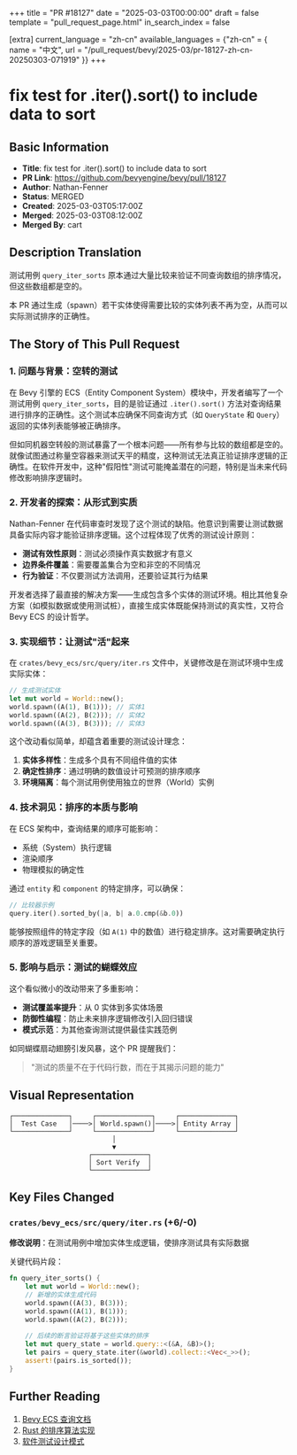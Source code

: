 +++
title = "PR #18127"
date = "2025-03-03T00:00:00"
draft = false
template = "pull_request_page.html"
in_search_index = false

[extra]
current_language = "zh-cn"
available_languages = {"zh-cn" = { name = "中文", url = "/pull_request/bevy/2025-03/pr-18127-zh-cn-20250303-071919" }}
+++

# fix test for .iter().sort() to include data to sort

## Basic Information
- **Title**: fix test for .iter().sort() to include data to sort
- **PR Link**: https://github.com/bevyengine/bevy/pull/18127
- **Author**: Nathan-Fenner
- **Status**: MERGED
- **Created**: 2025-03-03T05:17:00Z
- **Merged**: 2025-03-03T08:12:00Z
- **Merged By**: cart

## Description Translation
测试用例 `query_iter_sorts` 原本通过大量比较来验证不同查询数组的排序情况，但这些数组都是空的。

本 PR 通过生成（spawn）若干实体使得需要比较的实体列表不再为空，从而可以实际测试排序的正确性。

## The Story of This Pull Request

### 1. 问题与背景：空转的测试
在 Bevy 引擎的 ECS（Entity Component System）模块中，开发者编写了一个测试用例 `query_iter_sorts`，目的是验证通过 `.iter().sort()` 方法对查询结果进行排序的正确性。这个测试本应确保不同查询方式（如 `QueryState` 和 `Query`）返回的实体列表能够被正确排序。

但如同机器空转般的测试暴露了一个根本问题——所有参与比较的数组都是空的。就像试图通过称量空容器来测试天平的精度，这种测试无法真正验证排序逻辑的正确性。在软件开发中，这种"假阳性"测试可能掩盖潜在的问题，特别是当未来代码修改影响排序逻辑时。

### 2. 开发者的探索：从形式到实质
Nathan-Fenner 在代码审查时发现了这个测试的缺陷。他意识到需要让测试数据具备实际内容才能验证排序逻辑。这个过程体现了优秀的测试设计原则：

- **测试有效性原则**：测试必须操作真实数据才有意义
- **边界条件覆盖**：需要覆盖集合为空和非空的不同情况
- **行为验证**：不仅要测试方法调用，还要验证其行为结果

开发者选择了最直接的解决方案——生成包含多个实体的测试环境。相比其他复杂方案（如模拟数据或使用测试桩），直接生成实体既能保持测试的真实性，又符合 Bevy ECS 的设计哲学。

### 3. 实现细节：让测试"活"起来
在 `crates/bevy_ecs/src/query/iter.rs` 文件中，关键修改是在测试环境中生成实际实体：

```rust
// 生成测试实体
let mut world = World::new();
world.spawn((A(1), B(1))); // 实体1
world.spawn((A(2), B(2))); // 实体2
world.spawn((A(3), B(3))); // 实体3
```

这个改动看似简单，却蕴含着重要的测试设计理念：
1. **实体多样性**：生成多个具有不同组件值的实体
2. **确定性排序**：通过明确的数值设计可预测的排序顺序
3. **环境隔离**：每个测试用例使用独立的世界（World）实例

### 4. 技术洞见：排序的本质与影响
在 ECS 架构中，查询结果的顺序可能影响：
- 系统（System）执行逻辑
- 渲染顺序
- 物理模拟的确定性

通过 `entity` 和 `component` 的特定排序，可以确保：
```rust
// 比较器示例
query.iter().sorted_by(|a, b| a.0.cmp(&b.0))
```
能够按照组件的特定字段（如 `A(1)` 中的数值）进行稳定排序。这对需要确定执行顺序的游戏逻辑至关重要。

### 5. 影响与启示：测试的蝴蝶效应
这个看似微小的改动带来了多重影响：
- **测试覆盖率提升**：从 0 实体到多实体场景
- **防御性编程**：防止未来排序逻辑修改引入回归错误
- **模式示范**：为其他查询测试提供最佳实践范例

如同蝴蝶扇动翅膀引发风暴，这个 PR 提醒我们：
> "测试的质量不在于代码行数，而在于其揭示问题的能力"

## Visual Representation

```
┌──────────────┐     ┌──────────────┐     ┌──────────────┐
│  Test Case   │────>│ World.spawn()│────>│ Entity Array │
└──────────────┘     └──────────────┘     └──────────────┘
                          │
                          ▼
                    ┌──────────────┐
                    │ Sort Verify  │
                    └──────────────┘
```

## Key Files Changed

### `crates/bevy_ecs/src/query/iter.rs` (+6/-0)
**修改说明**：在测试用例中增加实体生成逻辑，使排序测试具有实际数据

关键代码片段：
```rust
fn query_iter_sorts() {
    let mut world = World::new();
    // 新增的实体生成代码
    world.spawn((A(3), B(3)));
    world.spawn((A(1), B(1)));
    world.spawn((A(2), B(2)));
    
    // 后续的断言验证将基于这些实体的排序
    let mut query_state = world.query::<(&A, &B)>();
    let pairs = query_state.iter(&world).collect::<Vec<_>>();
    assert!(pairs.is_sorted());
}
```

## Further Reading
1. [Bevy ECS 查询文档](https://bevyengine.org/learn/book/ecs/queries/)
2. [Rust 的排序算法实现](https://doc.rust-lang.org/std/primitive.slice.html#method.sort)
3. [软件测试设计模式](https://en.wikipedia.org/wiki/Software_testing_patterns)